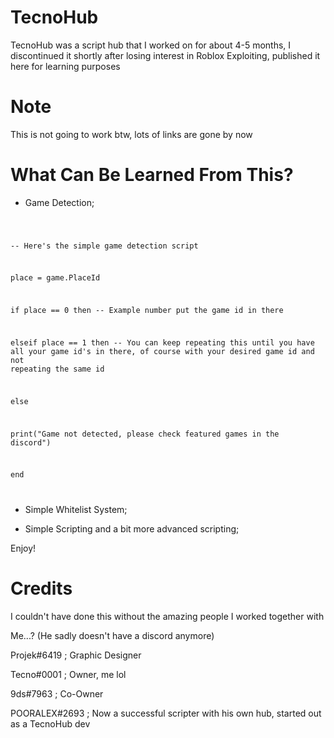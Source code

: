 # TecnoHub
TecnoHub was a script hub that I worked on for about 4-5 months, I discontinued it shortly after losing interest in Roblox Exploiting, published it here for learning purposes

# Note
This is not going to work btw, lots of links are gone by now

# What Can Be Learned From This?
- Game Detection;
<code>
  
-- Here's the simple game detection script

place = game.PlaceId

if place == 0 then -- Example number put the game id in there

elseif place == 1 then -- You can keep repeating this until you have all your game id's in there, of course with your desired game id and not repeating the same id

else

print("Game not detected, please check featured games in the discord")

end

</code>

- Simple Whitelist System;

- Simple Scripting and a bit more advanced scripting;

Enjoy!

# Credits
I couldn't have done this without the amazing people I worked together with

Me...? (He sadly doesn't have a discord anymore)

Projek#6419 ; Graphic Designer

Tecno#0001 ; Owner, me lol

9ds#7963 ; Co-Owner

POORALEX#2693 ; Now a successful scripter with his own hub, started out as a TecnoHub dev
